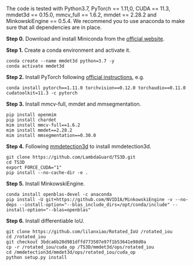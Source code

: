 The code is tested with Python3.7, PyTorch == 1.11,0, CUDA == 11.3, mmdet3d == 0.15.0, mmcv_full == 1.6.2, mmdet == 2.28.2 and MinkowskiEngine == 0.5.4. We recommend you to use anaconda to make sure that all dependencies are in place. 

**Step 0.** Download and install Miniconda from the [official website](https://docs.conda.io/en/latest/miniconda.html).

**Step 1.** Create a conda environment and activate it.

```shell
conda create --name mmdet3d python=3.7 -y
conda activate mmdet3d
```

**Step 2.** Install PyTorch following [official instructions](https://pytorch.org/get-started/locally/), e.g.

```shell
conda install pytorch==1.11.0 torchvision==0.12.0 torchaudio==0.11.0 cudatoolkit=11.3 -c pytorch
```

**Step 3.** Install mmcv-full, mmdet and mmsegmentation.

```shell
pip install openmim
pip install chardet
mim install mmcv-full==1.6.2
mim install mmdet==2.28.2
mim install mmsegmentation==0.30.0
```

**Step 4.** Following [mmdetection3d](https://github.com/open-mmlab/mmdetection3d/blob/main/docs/en/get_started.md) to install mmdetection3d.

```shell
git clone https://github.com/LambdaGuard/TS3D.git
cd TS3D
export FORCE_CUDA="1"
pip install --no-cache-dir -e .
```

**Step 5.** Install MinkowskiEngine.
```shell
conda install openblas-devel -c anaconda
pip install -U git+https://github.com/NVIDIA/MinkowskiEngine -v --no-deps --install-option="--blas_include_dirs=/opt/conda/include" --install-option="--blas=openblas"
```

**Step 6.** Install differentiable IoU.
```shell
git clone https://github.com/lilanxiao/Rotated_IoU /rotated_iou
cd /rotated_iou
git checkout 3bdca6b20d981dffd773507e97f1b53641e98d0a
cp -r /rotated_iou/cuda_op /TS3D/mmdet3d/ops/rotated_iou
cd /mmdetection3d/mmdet3d/ops/rotated_iou/cuda_op
python setup.py install
```